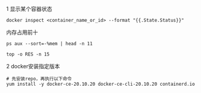 1 显示某个容器状态

`docker inspect <container_name_or_id> --format "{{.State.Status}}"`

内存占用前十

`ps aux --sort=-%mem | head -n 11`

`top -o RES -n 15`

2 docker安装指定版本

```
# 先安装repo，再执行以下命令
yum install -y docker-ce-20.10.20 docker-ce-cli-20.10.20 containerd.io
```



